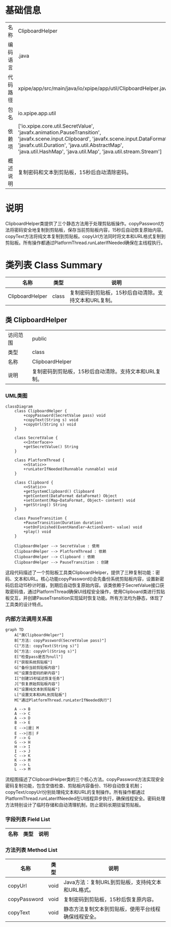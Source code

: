 # 基础信息

|      |      |
|------|------|
| 名称 | ClipboardHelper |
| 编码语言 | .java |
| 代码路径 | xpipe/app/src/main/java/io/xpipe/app/util/ClipboardHelper.java |
| 包名 | io.xpipe.app.util |
| 依赖项 | ['io.xpipe.core.util.SecretValue', 'javafx.animation.PauseTransition', 'javafx.scene.input.Clipboard', 'javafx.scene.input.DataFormat', 'javafx.util.Duration', 'java.util.AbstractMap', 'java.util.HashMap', 'java.util.Map', 'java.util.stream.Stream'] |
| 概述说明 | 复制密码和文本到剪贴板，15秒后自动清除密码。 |

# 说明

ClipboardHelper类提供了三个静态方法用于处理剪贴板操作。copyPassword方法将密码安全地复制到剪贴板，保存当前剪贴板内容，15秒后自动恢复原始内容。copyText方法将纯文本复制到剪贴板。copyUrl方法同时将文本和URL格式复制到剪贴板。所有操作都通过PlatformThread.runLaterIfNeeded确保在主线程执行。

# 类列表 Class Summary

| 名称   | 类型  | 说明 |
|-------|------|-------------|
| ClipboardHelper | class | 复制密码到剪贴板，15秒后自动清除。支持文本和URL复制。 |



## 类 ClipboardHelper

|      |      |
|------|------|
| 访问范围 | public |
| 类型 | class |
| 名称 | ClipboardHelper |
| 说明 | 复制密码到剪贴板，15秒后自动清除。支持文本和URL复制。 |


### UML类图

```mermaid
classDiagram
    class ClipboardHelper {
        +copyPassword(SecretValue pass) void
        +copyText(String s) void
        +copyUrl(String s) void
    }

    class SecretValue {
        <<Interface>>
        +getSecretValue() String
    }

    class PlatformThread {
        <<Static>>
        +runLaterIfNeeded(Runnable runnable) void
    }

    class Clipboard {
        <<Static>>
        +getSystemClipboard() Clipboard
        +getContent(DataFormat dataFormat) Object
        +setContent(Map~DataFormat, Object~ content) void
        +getString() String
    }

    class PauseTransition {
        +PauseTransition(Duration duration)
        +setOnFinished(EventHandler~ActionEvent~ value) void
        +play() void
    }

    ClipboardHelper --> SecretValue : 使用
    ClipboardHelper --> PlatformThread : 依赖
    ClipboardHelper --> Clipboard : 依赖
    ClipboardHelper --> PauseTransition : 创建
```

这段代码描述了一个剪贴板工具类ClipboardHelper，提供了三种复制功能：密码、文本和URL。核心功能copyPassword()会先备份系统剪贴板内容，设置新密码后启动15秒计时器，到期后自动恢复原始内容。该类依赖于SecretValue接口获取密码值，通过PlatformThread确保UI线程安全操作，使用Clipboard类进行剪贴板交互，并创建PauseTransition实现延时恢复功能。所有方法均为静态，体现了工具类的设计特点。


### 内部方法调用关系图

```mermaid
graph TD
    A["类ClipboardHelper"]
    B["方法: copyPassword(SecretValue pass)"]
    C["方法: copyText(String s)"]
    D["方法: copyUrl(String s)"]
    E["检查pass是否为null"]
    F["获取系统剪贴板"]
    G["备份当前剪贴板内容"]
    H["设置含密码的新内容"]
    I["创建15秒延迟恢复任务"]
    J["恢复原始剪贴板内容"]
    K["设置纯文本到剪贴板"]
    L["设置文本和URL到剪贴板"]
    M["通过PlatformThread.runLaterIfNeeded执行"]

    A --> B
    A --> C
    A --> D
    B --> E
    E -->|是| M
    E -->|否| F
    F --> G
    G --> H
    H --> I
    I --> J
    C --> K
    K --> M
    D --> L
    L --> M
```

流程图描述了ClipboardHelper类的三个核心方法。copyPassword方法实现安全密码复制功能，包含空值检查、剪贴板内容备份、15秒自动恢复机制；copyText/copyUrl分别处理纯文本和URL的复制操作。所有操作都通过PlatformThread.runLaterIfNeeded在UI线程异步执行，确保线程安全。密码处理方法特别设计了临时存储和自动清理机制，防止密码长期驻留剪贴板。

### 字段列表 Field List

| 名称  | 类型  | 说明 |
|-------|-------|------|

### 方法列表 Method List

| 名称  | 类型  | 说明 |
|-------|-------|------|
| copyUrl | void | Java方法：复制URL到剪贴板，支持纯文本和URL格式。 |
| copyPassword | void | 复制密码到剪贴板，15秒后恢复原内容。 |
| copyText | void | 静态方法复制文本到剪贴板，使用平台线程确保线程安全。 |




